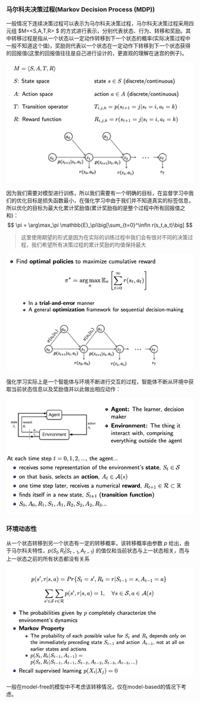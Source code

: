 ### 马尔科夫决策过程(Markov Decision Process (MDP))

一般情况下连续决策过程可以表示为马尔科夫决策过程，马尔科夫决策过程采用四元组 $M=<S,A,T,R> $ 的方式进行表示，分别代表状态、行为、转移和奖励。其中转移过程是指从一个状态以一定动作转移到下一个状态的概率(实际决策过程中一般不知道这个值)，奖励则代表以一个状态在一定动作下转移到下一个状态获得的回报值(这里的回报值往往是自己进行设计的，更直观的理解在迷宫的例子)。

![image-20210204102823392](image-20210204102823392.png)

因为我们需要对模型进行训练，所以我们需要有一个明确的目标，在监督学习中我们的优化目标是损失函数最小，在强化学习中由于我们并不知道真实的标签信息，所以优化的目标为最大化累计奖励值(累计奖励指的是整个过程中所有回报值之和)：
$$
\pi = \arg\max_\pi \mathbb{E}_\pi\big[\sum_{t=0}^\infin r(s_t,a_t)\big]
$$

> 这里使用期望的形式是因为在实际的训练过程中我们会有很对不同的决策过程，我们希望所有决策过程的累计奖励的均值保持最大

![image-20210204104511353](image-20210204104511353.png)

强化学习实际上是一个智能体与环境不断进行交互的过程，智能体不断从环境中获取当前状态信息以及奖励值并以此做出相应动作：

![image-20210215162702761](image-20210215162702761.png)

### 环境动态性

从一个状态转移到另一个状态有一定的转移概率，该转移概率由参数 $p$ 给出，由于马尔科夫特性，$p(S_t,R_t|S_{t-1},A_{t-1})$ 的值仅和当前状态与上一状态相关，而与上一状态之前的所有状态都没有关系

![image-20210215163342398](image-20210215163342398.png)

一般在model-free的模型中不考虑该转移情况，仅在model-based的情况下考虑。

